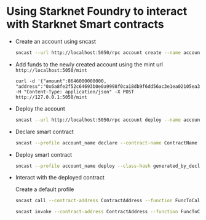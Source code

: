 # Using Starknet Foundry to interact with Starknet Smart contracts
- Create an account using sncast

    ```sh
    sncast --url http://localhost:5050/rpc account create --name account_name --class-hash predeployed-hash
    ```

- Add funds to the newly created account using the mint url `http://localhost:5050/mint`

    ```curl
    curl -d '{"amount":8646000000000, "address":"0x6a8fe2f52c64693b0e0a9998f0ca18db9f6dd56ac3e1ea02105ea3ade84cbbf"}' -H "Content-Type: application/json" -X POST http://127.0.0.1:5050/mint
    ```

- Deploy the account

    ```sh
    sncast --url http://localhost:5050/rpc account deploy --name account_name --max-fee max_fee 
    ```

- Declare smart contract

    ```sh
    sncast --profile account_name declare --contract-name ContractName 
    ```

- Deploy smart contract

     ```sh
    sncast --profile account_name deploy --class-hash generated_by_declare_command
    ```

- Interact with the deployed contract

    Create a default profile

    ```sh
    sncast call --contract-address ContractAddress --function FuncToCall --calldata [CALLDATA]
    ```

    ```sh
    sncast invoke --contract-address ContractAddress --function FuncToCall --calldata [CALLDATA]
    ```
